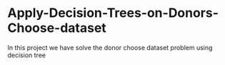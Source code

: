 # Apply-Decision-Trees-on-Donors-Choose-dataset
In this project we have solve the donor choose dataset problem using decision tree 
